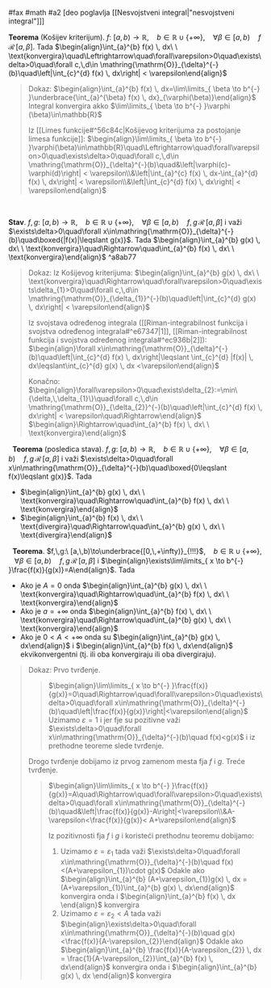 #fax #math #a2 [deo poglavlja [[Nesvojstveni integral|"nesvojstveni integral"]]]
$\:$

**Teorema** (Košijev kriterijum).
 $f:\ [a,\,b)\to\mathbb{R}$, $\ \:$ $b\in\mathbb{R}\cup\{+\infty\}$, $\ \:$ $\forall \beta\in [a,\,b)\quad f\,\mathcal{R}\,[a,\,\beta]$. Tada 
$\begin{align}\int_{a}^{b} f(x) \, dx\ \ \text{konvergira}\quad\Leftrightarrow\quad\forall\varepsilon>0\quad\exists\delta>0\quad\forall c,\,d\in \mathring{\mathrm{O}}_{\delta}^{-}(b)\quad\left|\int_{c}^{d} f(x) \, dx\right| < \varepsilon\end{align}$
> Dokaz: 
> $\begin{align}\int_{a}^{b} f(x) \, dx=\lim\limits_{ \beta \to b^{-} }\underbrace{\int_{a}^{\beta} f(x) \, dx}_{\varphi(\beta)}\end{align}$
> Integral konvergira akko  $\lim\limits_{ \beta \to b^{-} }\varphi (\beta)\in\mathbb{R}$
> 
> Iz [[Limes funkcije#^56c84c|Košijevog kriterijuma za postojanje limesa funkcije]]:
> $\begin{align}\lim\limits_{ \beta \to b^{-} }\varphi(\beta)\in\mathbb{R}\quad\Leftrightarrow\quad\forall\varepsilon>0\quad\exists\delta>0\quad\forall c,\,d\in \mathring{\mathrm{O}}_{\delta}^{-}(b)\quad&\left|\varphi(c)-\varphi(d)\right| < \varepsilon\\&\left|\int_{a}^{c} f(x) \, dx-\int_{a}^{d} f(x) \, dx\right| < \varepsilon\\&\left|\int_{c}^{d} f(x) \, dx\right| < \varepsilon\end{align}$

$\:$

**Stav**. $f,\,g:\ [a,\,b)\to\mathbb{R}$, $\ \:$ $b\in\mathbb{R}\cup\{+\infty\}$, $\ \:$ $\forall \beta\in [a,\,b)\quad f,\,g\,\mathcal{R}\,[a,\,\beta]$ i važi $\exists\delta>0\quad\forall x\in\mathring{\mathrm{O}}_{\delta}^{-}(b)\quad\boxed{|f(x)|\leqslant g(x)}$. Tada 
$\begin{align}\int_{a}^{b} g(x) \, dx\ \ \text{konvergira}\quad\Rightarrow\quad\int_{a}^{b} f(x) \, dx\ \ \text{konvergira}\end{align}$ ^a8ab77
> Dokaz:
> Iz Košijevog kriterijuma:
> $\begin{align}\int_{a}^{b} g(x) \, dx\ \ \text{konvergira}\quad\Rightarrow\quad\forall\varepsilon>0\quad\exists\delta_{1}>0\quad\forall c,\,d\in \mathring{\mathrm{O}}_{\delta_{1}}^{-}(b)\quad\left|\int_{c}^{d} g(x) \, dx\right| < \varepsilon\end{align}$
> 
> Iz svojstava određenog integrala ([[Riman-integrabilnost funkcija i svojstva određenog integrala#^e67347|1]], [[Riman-integrabilnost funkcija i svojstva određenog integrala#^ec936b|2]]):
> $\begin{align}\forall x\in\mathring{\mathrm{O}}_{\delta}^{-}(b)\quad\left|\int_{c}^{d} f(x) \, dx\right|\leqslant \int_{c}^{d} |f(x)| \, dx\leqslant\int_{c}^{d} g(x) \, dx <\varepsilon\end{align}$
> 
> Konačno:
> $\begin{align}\forall\varepsilon>0\quad\exists\delta_{2}:=\min\{\delta,\,\delta_{1}\}\quad\forall c,\,d\in \mathring{\mathrm{O}}_{\delta_{2}}^{-}(b)\quad\left|\int_{c}^{d} f(x) \, dx\right| < \varepsilon\quad\Rightarrow\end{align}$
> $\begin{align}\Rightarrow\quad\int_{a}^{b} f(x) \, dx\ \ \text{konvergira}\end{align}$

$\:$
**Teorema** (posledica stava). $f,\,g:\ [a,\,b)\to\mathbb{R}$, $\ \:$ $b\in\mathbb{R}\cup\{+\infty\}$, $\ \:$ $\forall \beta\in [a,\,b)\quad f,\,g\,\mathcal{R}\,[a,\,\beta]$ i važi $\exists\delta>0\quad\forall x\in\mathring{\mathrm{O}}_{\delta}^{-}(b)\quad\boxed{0\leqslant f(x)\leqslant g(x)}$. Tada 
- $\begin{align}\int_{a}^{b} g(x) \, dx\ \ \text{konvergira}\quad\Rightarrow\quad\int_{a}^{b} f(x) \, dx\ \ \text{konvergira}\end{align}$
- $\begin{align}\int_{a}^{b} f(x) \, dx\ \ \text{divergira}\quad\Rightarrow\quad\int_{a}^{b} g(x) \, dx\ \ \text{divergira}\end{align}$

$\:$
**Teorema**. $f,\,g:\ [a,\,b)\to\underbrace{[0,\,+\infty)}_{!!!}$, $\ \:$ $b\in\mathbb{R}\cup\{+\infty\}$, $\ \:$ $\forall \beta\in [a,\,b)\quad f,\,g\,\mathcal{R}\,[a,\,\beta]$ i $\begin{align}\exists\lim\limits_{ x \to b^{-} }\frac{f(x)}{g(x)}=A\end{align}$. Tada 
- Ako je $A=0$ onda $\begin{align}\int_{a}^{b} g(x) \, dx\ \ \text{konvergira}\quad\Rightarrow\quad\int_{a}^{b} f(x) \, dx\ \ \text{konvergira}\end{align}$
- Ako je $a = +\infty$ onda $\begin{align}\int_{a}^{b} f(x) \, dx\ \ \text{konvergira}\quad\Rightarrow\quad\int_{a}^{b} g(x) \, dx\ \ \text{konvergira}\end{align}$
- Ako je $0<A<+\infty$ onda su $\begin{align}\int_{a}^{b} g(x) \, dx\end{align}$ i $\begin{align}\int_{a}^{b} f(x) \, dx\end{align}$ ekvikonvergentni
(tj. ili oba konvergiraju ili oba divergiraju).

> Dokaz:
> Prvo tvrđenje.
>>$\begin{align}\lim\limits_{ x \to b^{-} }\frac{f(x)}{g(x)}=0\quad\Rightarrow\quad\forall\varepsilon>0\quad\exists\delta>0\quad\forall x\in\mathring{\mathrm{O}}_{\delta}^{-}(b)\quad\left|\frac{f(x)}{g(x)}\right|<\varepsilon\end{align}$
>> Uzimamo $\varepsilon = 1$ i jer fje su pozitivne  važi $\exists\delta>0\quad\forall x\in\mathring{\mathrm{O}}_{\delta}^{-}(b)\quad f(x)<g(x)$
>> i iz prethodne teoreme slede tvrđenje.
> 
> Drogo tvrđenje dobijamo iz prvog zamenom mesta fja $f$ i $g$.
> Treće tvrđenje.
>>$\begin{align}\lim\limits_{ x \to b^{-} }\frac{f(x)}{g(x)}=A\quad\Rightarrow\quad\forall\varepsilon>0\quad\exists\delta>0\quad\forall x\in\mathring{\mathrm{O}}_{\delta}^{-}(b)\quad&\left|\frac{f(x)}{g(x)}-A\right|<\varepsilon\\&A-\varepsilon<\frac{f(x)}{g(x)}< A+\varepsilon\end{align}$
>>
>>Iz pozitivnosti fja $f$ i $g$ i koristeći prethodnu teoremu dobijamo:
>> 1. Uzimamo $\varepsilon = \varepsilon_{1}$ tada važi 
>>  $\exists\delta>0\quad\forall x\in\mathring{\mathrm{O}}_{\delta}^{-}(b)\quad f(x)<(A+\varepsilon_{1})\cdot g(x)$
>> Odakle ako $\begin{align}\int_{a}^{b} (A+\varepsilon_{1})g(x) \, dx = (A+\varepsilon_{1})\int_{a}^{b} g(x) \, dx\end{align}$ konvergira onda i $\begin{align}\int_{a}^{b} f(x) \, dx \end{align}$ konvergira
>> 2. Uzimamo $\varepsilon = \varepsilon_{2} < A$ tada važi 
>>  $\begin{align}\exists\delta>0\quad\forall x\in\mathring{\mathrm{O}}_{\delta}^{-}(b)\quad g(x)<\frac{f(x)}{A-\varepsilon_{2}}\end{align}$
>> Odakle ako $\begin{align}\int_{a}^{b} \frac{f(x)}{A-\varepsilon_{2}} \, dx = \frac{1}{A-\varepsilon_{2}}\int_{a}^{b} f(x) \, dx\end{align}$ konvergira onda i $\begin{align}\int_{a}^{b} g(x) \, dx \end{align}$ konvergira